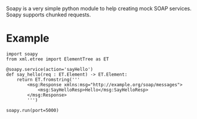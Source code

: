 Soapy is a very simple python module to help creating mock SOAP services.
Soapy supports chunked requests.

Example
=======

    import soapy
    from xml.etree import ElementTree as ET
    
    @soapy.service(action='sayHello')
    def say_hello(req : ET.Element) -> ET.Element:
        return ET.fromstring('''
            <msg:Response xmlns:msg="http://example.org/soap/messages">
                <msg:SayHelloResp>Hello</msg:SayHelloResp>
            </msg:Response>
            ''')

    soapy.run(port=5000)
